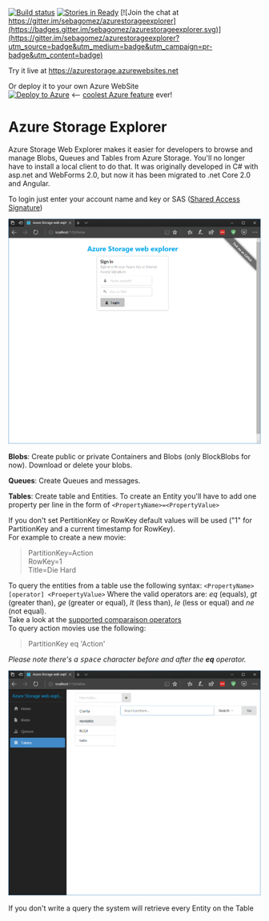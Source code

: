[![Build status](https://travis-ci.org/sebagomez/azurestorageexplorer.svg?branch=master)](https://travis-ci.org/AzureExper/azurestorageexplorer)
[![Stories in Ready](https://badge.waffle.io/sebagomez/azurestorageexplorer.png?label=ready&title=Ready)](https://waffle.io/sebagomez/azurestorageexplorer)
[![Join the chat at https://gitter.im/sebagomez/azurestorageexplorer](https://badges.gitter.im/sebagomez/azurestorageexplorer.svg)](https://gitter.im/sebagomez/azurestorageexplorer?utm_source=badge&utm_medium=badge&utm_campaign=pr-badge&utm_content=badge)

Try it live at https://azurestorage.azurewebsites.net

Or deploy it to your own Azure WebSite  
[![Deploy to Azure](http://azuredeploy.net/deploybutton.png)](https://azuredeploy.net/?repository=https://github.com/AzureExpert/azurestorageexplorer) <-- [coolest Azure feature](http://sgomez.blogspot.com.uy/2014/11/deploy-to-azure-button-wow.html) ever!

Azure Storage Explorer
======================
Azure Storage Web Explorer makes it easier for developers to browse and manage Blobs, Queues and Tables from Azure Storage. You'll no longer have to install a local client to do that. It was originally developed in C# with asp.net and WebForms 2.0, but now it has been migrated to .net Core 2.0 and Angular.

To login just enter your account name and key or SAS ([Shared Access Signature](https://docs.microsoft.com/en-us/azure/storage/storage-create-storage-account#manage-your-storage-account))

![Screenshot](GitMain.png)


**Blobs**: Create public or private Containers and Blobs (only BlockBlobs for now). Download or delete your blobs.

**Queues**: Create Queues and messages.

**Tables**: Create table and Entities. To create an Entity you'll have to add one property per line in the form of `<PropertyName>=<PropertyValue>`

If you don't set PertitionKey or RowKey default values will be used ("1" for PartitionKey and a current timestamp for RowKey).  
For example to create a new movie:
> PartitionKey=Action  
RowKey=1  
Title=Die Hard  

To query the entities from a table use the following syntax: `<PropertyName> [operator] <ProepertyValue>`
Where the valid operators are:  *eq* (equals), *gt* (greater than), *ge* (greater or equal), *lt* (less than), *le* (less or equal) and *ne* (not equal).   
Take a look at the [supported comparaison operators](https://docs.microsoft.com/en-us/rest/api/storageservices/querying-tables-and-entities#supported-comparison-operators)  
To query action movies use the following:
> PartitionKey eq 'Action'  

*Please note there's a <kbd>space</kbd> character before and after the **eq** operator.*

![Screenshot](Tables.png)

If you don't write a query the system will retrieve every Entity on the Table
